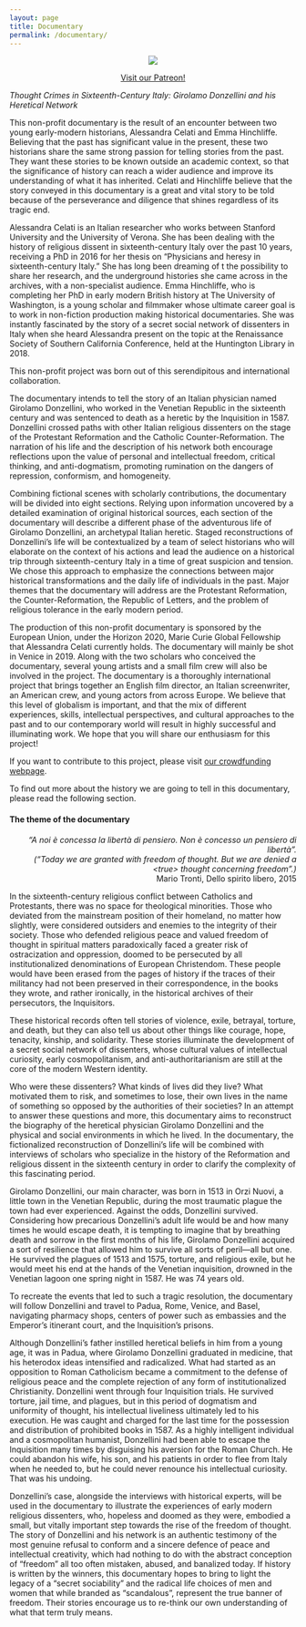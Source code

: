 ```yaml
---
layout: page
title: Documentary
permalink: /documentary/
---
```



<figure align="center"><img src="{{ "/images/documentary.png"|absolute_url}}" style="max-width:50%;"></figure>

<p align="center"><a href="https://www.patreon.com/donzellinidoc">Visit our Patreon!</a></p>

*Thought Crimes in Sixteenth-Century Italy: Girolamo Donzellini and his Heretical Network*


This non-profit documentary is the result of an encounter between two young early-modern historians, Alessandra Celati and Emma Hinchliffe. Believing that the past has significant value in the present, these two historians share the same strong passion for telling stories from the past. They want these stories to be known outside an academic context, so that the significance of history can reach a wider audience and improve its understanding of what it has inherited. Celati and Hinchliffe believe that the story conveyed in this documentary is a great and vital story to be told because of the perseverance and diligence that shines regardless of its tragic end.


Alessandra Celati is an Italian researcher who works between Stanford University and the University of Verona. She has been dealing with the history of religious dissent in sixteenth-century Italy over the past 10 years, receiving a PhD in 2016 for her thesis on “Physicians and heresy in sixteenth-century Italy.” She has long  been dreaming of t the possibility to share her research, and the underground histories she came across in the archives, with a non-specialist audience. Emma Hinchliffe, who is completing her PhD in early modern British history at The University of Washington, is a young scholar and filmmaker whose ultimate career goal is to work in non-fiction production making historical documentaries. She was instantly fascinated by the story of a secret social network of dissenters in Italy when she heard Alessandra present on the topic at the Renaissance Society of Southern California Conference, held at the Huntington Library in 2018.


This non-profit project was born out of this serendipitous and international collaboration.


The documentary intends to tell the story of an Italian physician named Girolamo Donzellini, who worked in the Venetian Republic in the sixteenth century and was sentenced to death as a heretic by the Inquisition in 1587. Donzellini crossed paths with other Italian religious dissenters on the stage of the Protestant Reformation and the Catholic Counter-Reformation. The narration of his life and the description of his network both encourage reflections upon the value of personal and intellectual freedom, critical thinking, and anti-dogmatism, promoting rumination on the dangers of repression, conformism, and homogeneity.

 
Combining fictional scenes with scholarly contributions, the documentary will be divided into eight sections. Relying upon information uncovered by a detailed examination of original historical sources, each section of the documentary will describe a different phase of the adventurous life of Girolamo Donzellini, an archetypal Italian heretic. Staged reconstructions of Donzellini’s life will be contextualized by a team of select historians who will elaborate on the context of his actions and lead the audience on a historical trip through sixteenth-century Italy in a time of great suspicion and tension. We chose this approach to emphasize the connections between major historical transformations and the daily life of individuals in the past. Major themes that the documentary will address are the Protestant Reformation, the Counter-Reformation, the Republic of Letters, and the problem of religious tolerance in the early modern period.
 
The production of this non-profit documentary is sponsored by the European Union, under the Horizon 2020, Marie Curie Global Fellowship that Alessandra Celati currently holds. The documentary will mainly be shot in Venice in 2019. Along with the two scholars who conceived the documentary, several young artists and a small film crew will also be involved in the project. The documentary is a thoroughly international project that brings together an English film director, an Italian screenwriter, an American crew, and young actors from across Europe. We believe that this level of globalism is important, and that the mix of different experiences, skills, intellectual perspectives, and cultural approaches to the past and to our contemporary world will result in highly successful and illuminating work. We hope that you will share our enthusiasm for this project!


If you want to contribute to this project, please visit <a href="https://www.patreon.com/donzellinidoc">our crowdfunding webpage</a>.
 

To find out more about the history we are going to tell in this documentary, please read the following section.

 
#### The theme of the documentary

<p align="right"><i>“A noi è concessa la libertà di pensiero. Non è concesso un pensiero di libertà”.<br>
 (“Today we are granted with freedom of thought. But we are denied a &lt;true&gt; thought concerning freedom”.)</i><br>
Mario Tronti, Dello spirito libero, 2015</p>

 
In the sixteenth-century religious conflict between Catholics and Protestants, there was no space for theological minorities. Those who deviated from the mainstream position of their homeland, no matter how slightly, were considered outsiders and enemies to the integrity of their society. Those who defended religious peace and valued freedom of thought in spiritual matters paradoxically faced a greater risk of ostracization and oppression, doomed to be persecuted by all institutionalized denominations of European Christendom. These people would have been erased from the pages of history if the traces of their militancy had not been preserved in their correspondence, in the books they wrote, and rather ironically, in the historical archives of their persecutors, the Inquisitors.

 
These historical records often tell stories of violence, exile, betrayal, torture, and death, but they can also tell us about other things like courage, hope, tenacity, kinship, and solidarity. These stories illuminate the development of a secret social network of dissenters, whose cultural values of intellectual curiosity, early cosmopolitanism, and anti-authoritarianism are still at the core of the modern Western identity.

 
Who were these dissenters? What kinds of lives did they live? What motivated them to risk, and sometimes to lose, their own lives in the name of something so opposed by the authorities of their societies? In an attempt to answer these questions and more, this documentary aims to reconstruct the biography of the heretical physician Girolamo Donzellini and the physical and social environments in which he lived. In the documentary, the fictionalized reconstruction of Donzellini’s life will be combined with interviews of scholars who specialize in the history of the Reformation and religious dissent in the sixteenth century in order to clarify the complexity of this fascinating period.

 
Girolamo Donzellini, our main character, was born in 1513 in Orzi Nuovi, a little town in the Venetian Republic, during the most traumatic plague the town had ever experienced. Against the odds, Donzellini survived. Considering how precarious Donzellini’s adult life would be and how many times he would escape death, it is tempting to imagine that by breathing death and sorrow in the first months of his life, Girolamo Donzellini acquired a sort of resilience that allowed him to survive all sorts of peril—all but one. He survived the plagues of 1513 and 1575, torture, and religious exile, but he would meet his end at the hands of the Venetian inquisition, drowned in the Venetian lagoon one spring night in 1587. He was 74 years old.

 
To recreate the events that led to such a tragic resolution, the documentary will follow Donzellini and travel to Padua, Rome, Venice, and Basel, navigating pharmacy shops, centers of power such as embassies and the Emperor’s itinerant court, and the Inquisition’s prisons.

 
Although Donzellini’s father instilled heretical beliefs in him from a young age, it was in Padua, where Girolamo Donzellini graduated in medicine, that his heterodox ideas intensified and radicalized. What had started as an opposition to Roman Catholicism became a commitment to the defense of religious peace and the complete rejection of any form of institutionalized Christianity. Donzellini went through four Inquisition trials. He survived torture, jail time, and plagues, but in this period of dogmatism and uniformity of thought, his intellectual liveliness ultimately led to his execution. He was caught and charged for the last time for the possession and distribution of prohibited books in 1587. As a highly intelligent individual and a cosmopolitan humanist, Donzellini had been able to escape the Inquisition many times by disguising his aversion for the Roman Church. He could abandon his wife, his son, and his patients in order to flee from Italy when he needed to, but he could never renounce his intellectual curiosity. That was his undoing.
 

Donzellini’s case, alongside the interviews with historical experts, will be used in the documentary to illustrate the experiences of early modern religious dissenters, who, hopeless and doomed as they were, embodied a small, but vitally important step towards the rise of the freedom of thought. The story of Donzellini and his network is an authentic testimony of the most genuine refusal to conform and a sincere defence of peace and intellectual creativity, which had nothing to do with the abstract conception of “freedom” all too often mistaken, abused, and banalized today. If history is written by the winners, this documentary hopes to bring to light the legacy of a “secret sociability” and the radical life choices of men and women that while branded as “scandalous”, represent the true banner of freedom. Their stories encourage us to re-think our own understanding of what that term truly means.
